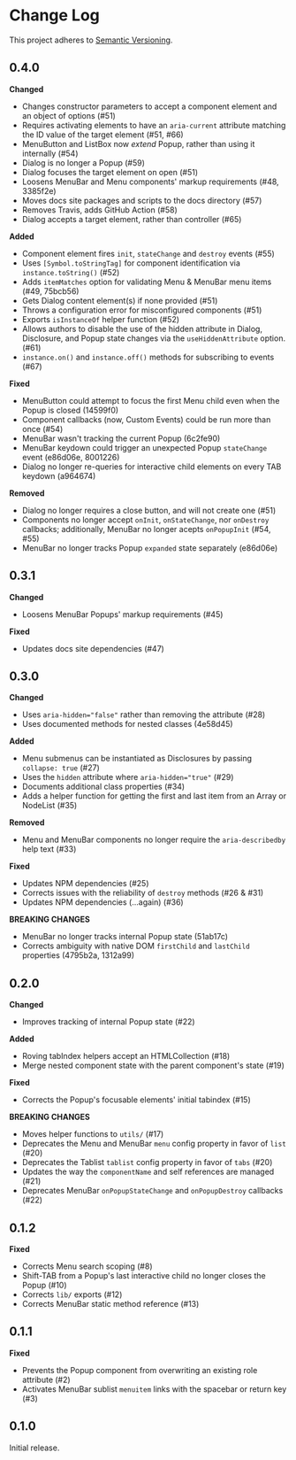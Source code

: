 # Change Log
This project adheres to [Semantic Versioning](http://semver.org/).

## 0.4.0

**Changed**

- Changes constructor parameters to accept a component element and an object of options (#51)
- Requires activating elements to have an `aria-current` attribute matching the ID value of the target element (#51, #66)
- MenuButton and ListBox now _extend_ Popup, rather than using it internally (#54)
- Dialog is no longer a Popup (#59)
- Dialog focuses the target element on open (#51)
- Loosens MenuBar and Menu components' markup requirements (#48, 3385f2e)
- Moves docs site packages and scripts to the docs directory (#57)
- Removes Travis, adds GitHub Action (#58)
- Dialog accepts a target element, rather than controller (#65)

**Added**

- Component element fires `init`, `stateChange` and `destroy` events (#55)
- Uses `[Symbol.toStringTag]` for component identification via `instance.toString()` (#52)
- Adds `itemMatches` option for validating Menu & MenuBar menu items (#49, 75bcb56)
- Gets Dialog content element(s) if none provided (#51)
- Throws a configuration error for misconfigured components (#51)
- Exports `isInstanceOf` helper function (#52)
- Allows authors to disable the use of the hidden attribute in Dialog, Disclosure, and Popup state changes via the `useHiddenAttribute` option. (#61)
- `instance.on()` and `instance.off()` methods for subscribing to events (#67)

**Fixed**

- MenuButton could attempt to focus the first Menu child even when the Popup is closed (14599f0)
- Component callbacks (now, Custom Events) could be run more than once (#54)
- MenuBar wasn't tracking the current Popup (6c2fe90)
- MenuBar keydown could trigger an unexpected Popup `stateChange` event (e86d06e, 8001226)
- Dialog no longer re-queries for interactive child elements on every TAB keydown (a964674)

**Removed**

- Dialog no longer requires a close button, and will not create one (#51)
- Components no longer accept `onInit`, `onStateChange`, nor `onDestroy` callbacks; additionally, MenuBar no longer acepts `onPopupInit` (#54, #55)
- MenuBar no longer tracks Popup `expanded` state separately (e86d06e)

## 0.3.1

**Changed**

- Loosens MenuBar Popups' markup requirements (#45)

**Fixed**

- Updates docs site dependencies (#47)

## 0.3.0

**Changed**

- Uses `aria-hidden="false"` rather than removing the attribute (#28)
- Uses documented methods for nested classes (4e58d45)

**Added**

- Menu submenus can be instantiated as Disclosures by passing `collapse: true` (#27)
- Uses the `hidden` attribute where `aria-hidden="true"` (#29)
- Documents additional class properties (#34)
- Adds a helper function for getting the first and last item from an Array or NodeList (#35)

**Removed**

- Menu and MenuBar components no longer require the `aria-describedby` help text (#33)

**Fixed**

- Updates NPM dependencies (#25)
- Corrects issues with the reliability of `destroy` methods (#26 & #31)
- Updates NPM dependencies (...again) (#36)

**BREAKING CHANGES**

- MenuBar no longer tracks internal Popup state (51ab17c)
- Corrects ambiguity with native DOM `firstChild` and `lastChild` properties (4795b2a, 1312a99)

## 0.2.0

**Changed**

- Improves tracking of internal Popup state (#22)

**Added**

- Roving tabIndex helpers accept an HTMLCollection (#18)
- Merge nested component state with the parent component's state (#19)

**Fixed**

- Corrects the Popup's focusable elements' initial tabindex (#15)

**BREAKING CHANGES**

- Moves helper functions to `utils/` (#17)
- Deprecates the Menu and MenuBar `menu` config property in favor of `list` (#20)
- Deprecates the Tablist `tablist` config property in favor of `tabs` (#20)
- Updates the way the `componentName` and self references are managed (#21)
- Deprecates MenuBar `onPopupStateChange` and `onPopupDestroy` callbacks (#22)

## 0.1.2

**Fixed**

- Corrects Menu search scoping (#8)
- Shift-TAB from a Popup's last interactive child no longer closes the Popup (#10)
- Corrects `lib/` exports (#12)
- Corrects MenuBar static method reference (#13)

## 0.1.1

**Fixed**

- Prevents the Popup component from overwriting an existing role attribute (#2)
- Activates MenuBar sublist `menuitem` links with the spacebar or return key (#3)

## 0.1.0

Initial release.
